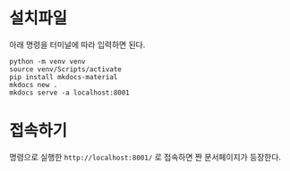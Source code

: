 
# 설치파일
아래 명령을 터미널에 따라 입력하면 된다.

```
python -m venv venv
source venv/Scripts/activate
pip install mkdocs-material
mkdocs new .
mkdocs serve -a localhost:8001
```

# 접속하기

명령으로 실행한 `http://localhost:8001/` 로 접속하면 짠 문서페이지가 등장한다.
